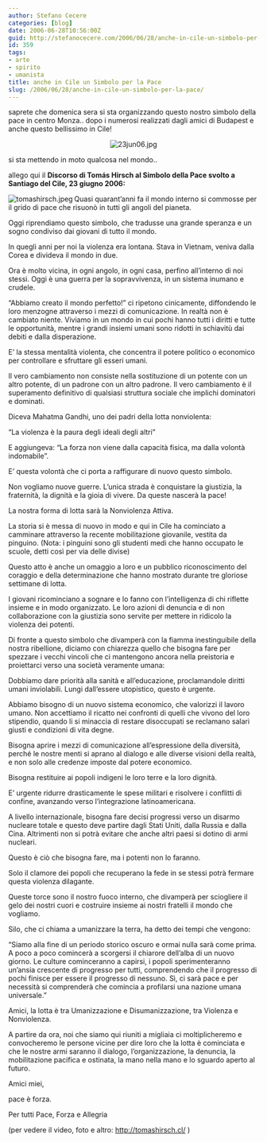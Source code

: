 ```yaml
---
author: Stefano Cecere
categories: [blog]
date: 2006-06-28T10:56:00Z
guid: http://stefanocecere.com/2006/06/28/anche-in-cile-un-simbolo-per-la-pace/
id: 359
tags:
- arte
- spirito
- umanista
title: anche in Cile un Simbolo per la Pace
slug: /2006/06/28/anche-in-cile-un-simbolo-per-la-pace/
---
```


saprete che domenica sera si sta organizzando questo nostro simbolo della pace in centro Monza.. dopo i numerosi realizzati dagli amici di Budapest e anche questo bellissimo in Cile!

<div style="text-align: center">
  <img id="image357" alt="23jun06.jpg" src="http://stefanocecere.com/wp-content/uploads/sites/3/2006/06/23jun06.jpg" />
</div>

si sta mettendo in moto qualcosa nel mondo..

allego qui il **Discorso di Tomás Hirsch al Simbolo della Pace svolto a Santiago del Cile, 23 giugno 2006:**

<img align="left" title="tomashirsch.jpeg" id="image358" alt="tomashirsch.jpeg" src="http://stefanocecere.com/wp-content/uploads/sites/3/2006/06/tomashirsch.jpeg" />Quasi quarant’anni fa il mondo interno si commosse per il grido di pace che risuonò in tutti gli angoli del pianeta.
  
Oggi riprendiamo questo simbolo, che tradusse una grande speranza e un sogno condiviso dai giovani di tutto il mondo.
  
In quegli anni per noi la violenza era lontana. Stava in Vietnam, veniva dalla Corea e divideva il mondo in due.
  
Ora è molto vicina, in ogni angolo, in ogni casa, perfino all’interno di noi stessi. Oggi è una guerra per la sopravvivenza, in un sistema inumano e crudele.
  
“Abbiamo creato il mondo perfetto!” ci ripetono cinicamente, diffondendo le loro menzogne attraverso i mezzi di comunicazione. In realtà non è cambiato niente. Viviamo in un mondo in cui pochi hanno tutti i diritti e tutte le opportunità, mentre i grandi insiemi umani sono ridotti in schiavitù dai debiti e dalla disperazione.
  
E’ la stessa mentalità violenta, che concentra il potere politico o economico per controllare e sfruttare gli esseri umani.
  
Il vero cambiamento non consiste nella sostituzione di un potente con un altro potente, di un padrone con un altro padrone. Il vero cambiamento è il superamento definitivo di qualsiasi struttura sociale che implichi dominatori e dominati.
  
Diceva Mahatma Gandhi, uno dei padri della lotta nonviolenta:
  
“La violenza è la paura degli ideali degli altri”
  
E aggiungeva: “La forza non viene dalla capacità fisica, ma dalla volontà indomabile”.
  
E’ questa volontà che ci porta a raffigurare di nuovo questo simbolo.
  
Non vogliamo nuove guerre. L’unica strada è conquistare la giustizia, la fraternità, la dignità e la gioia di vivere. Da queste nascerà la pace!
  
La nostra forma di lotta sarà la Nonviolenza Attiva.
  
La storia si è messa di nuovo in modo e qui in Cile ha cominciato a camminare attraverso la recente mobilitazione giovanile, vestita da pinguino. (Nota: i pinguini sono gli studenti medi che hanno occupato le scuole, detti così per via delle divise)
  
Questo atto è anche un omaggio a loro e un pubblico riconoscimento del coraggio e della determinazione che hanno mostrato durante tre gloriose settimane di lotta.
  
I giovani ricominciano a sognare e lo fanno con l’intelligenza di chi riflette insieme e in modo organizzato. Le loro azioni di denuncia e di non collaborazione con la giustizia sono servite per mettere in ridicolo la violenza dei potenti.
  
Di fronte a questo simbolo che divamperà con la fiamma inestinguibile della nostra ribellione, diciamo con chiarezza quello che bisogna fare per spezzare i vecchi vincoli che ci mantengono ancora nella preistoria e proiettarci verso una società veramente umana:
  
Dobbiamo dare priorità alla sanità e all’educazione, proclamandole diritti umani inviolabili. Lungi dall’essere utopistico, questo è urgente.
  
Abbiamo bisogno di un nuovo sistema economico, che valorizzi il lavoro umano. Non accettiamo il ricatto nei confronti di quelli che vivono del loro stipendio, quando li si minaccia di restare disoccupati se reclamano salari giusti e condizioni di vita degne.
  
Bisogna aprire i mezzi di comunicazione all’espressione della diversità, perché le nostre menti si aprano al dialogo e alle diverse visioni della realtà, e non solo alle credenze imposte dal potere economico.
  
Bisogna restituire ai popoli indigeni le loro terre e la loro dignità.
  
E’ urgente ridurre drasticamente le spese militari e risolvere i conflitti di confine, avanzando verso l’integrazione latinoamericana.
  
A livello internazionale, bisogna fare decisi progressi verso un disarmo nucleare totale e questo deve partire dagli Stati Uniti, dalla Russia e dalla Cina. Altrimenti non si potrà evitare che anche altri paesi si dotino di armi nucleari.
  
Questo è ciò che bisogna fare, ma i potenti non lo faranno.
  
Solo il clamore dei popoli che recuperano la fede in se stessi potrà fermare questa violenza dilagante.
  
Queste torce sono il nostro fuoco interno, che divamperà per sciogliere il gelo dei nostri cuori e costruire insieme ai nostri fratelli il mondo che vogliamo.
  
Silo, che ci chiama a umanizzare la terra, ha detto dei tempi che vengono:
  
“Siamo alla fine di un periodo storico oscuro e ormai nulla sarà come prima. A poco a poco comincerà a scorgersi il chiarore dell’alba di un nuovo giorno. Le culture cominceranno a capirsi, i popoli sperimenteranno un’ansia crescente di progresso per tutti, comprendendo che il progresso di pochi finisce per essere il progresso di nessuno. Sì, ci sarà pace e per necessità si comprenderà che comincia a profilarsi una nazione umana universale.”
  
Amici, la lotta è tra Umanizzazione e Disumanizzazione, tra Violenza e Nonviolenza.
  
A partire da ora, noi che siamo qui riuniti a migliaia ci moltiplicheremo e convocheremo le persone vicine per dire loro che la lotta è cominciata e che le nostre armi saranno il dialogo, l’organizzazione, la denuncia, la mobilitazione pacifica e ostinata, la mano nella mano e lo sguardo aperto al futuro.
  
Amici miei,
  
pace è forza.
  
Per tutti Pace, Forza e Allegria

(per vedere il video, foto e altro: <a target="_blank" href="http://tomashirsch.cl/">http://tomashirsch.cl/</a> )